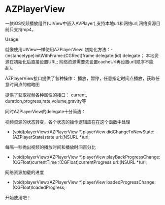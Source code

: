 # AZPlayerView
一款iOS视频播放组件(UIView中嵌入AVPlayer),支持本地url和网络url,网络资源目前只支持mp4。

Usage:

就像使用UIView一样使用AZPlayerView!
初始化方法：- (instancetype)initWithFrame:(CGRect)frame delegate:(id<AZPlayerViewDelegate>) delegate；
本地资源在初始化后直接设置URL;
网络资源需要先设置cacheUrl再设置url(顺序不能乱)。

AZPlayerView接口提供了各种操作：
播放，暂停，任意指定时间点播放，获取任意时间点的缩略图

提供了获取视频各种属性的接口：
current, duration,progress,rate,volume,gravity等

同时AZPlayerView的delegate十分简洁：

 视频资源的状态转变，各个状态的操作逻辑应在在这个函数中处理
- (void)playerView:(AZPlayerView *)playerView didChangeToNewState:(AZPlayerState)state url:(NSURL *)url;

 每隔一秒抛出视频的播放时间和播放时间百分比
- (void)playerView:(AZPlayerView *)playerView playBackProgressChange:(CGFloat)currentTime :(CGFloat)currentProgress url:(NSURL *)url;

 网络资源加载的进度
- (void)playerView:(AZPlayerView *)playerView loadedProgressChange:(CGFloat)loadedProgress;

开始使用吧！
